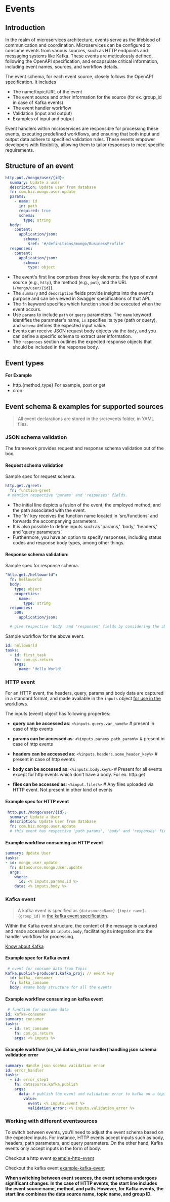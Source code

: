 # Events
## Introduction
In the realm of microservices architecture, events serve as the lifeblood of communication and coordination. Microservices can be configured to consume events from various sources, such as HTTP endpoints and messaging systems like Kafka. These events are meticulously defined, following the OpenAPI specification, and encapsulate critical information, including event names, sources, and workflow details.

The event schema, for each event source, closely follows the OpenAPI specification. It includes
- The name/topic/URL of the event
- The event source and other information for the source (for ex. group_id in case of Kafka events)
- The event handler workflow
- Validation (input and output)
- Examples of input and output

Event handlers within microservices are responsible for processing these events, executing predefined workflows, and ensuring that both input and output data adhere to specified validation rules. These events empower developers with flexibility, allowing them to tailor responses to meet specific requirements.

## Structure of an event
```yaml
http.put./mongo/user/{id}:
  summary: Update a user
  description: Update user from database
  fn: com.biz.mongo.user.update
  params:
    - name: id
      in: path
      required: true
      schema:
        type: string
  body:
    content:
      application/json:
        schema:
          $ref: '#/definitions/mongo/BusinessProfile'
  responses:
    content:
      application/json:
        schema:
          type: object
```
- The event's first line comprises three key elements: the type of event source (e.g., `http`), the method (e.g., `put`), and the URL (`/mongo/user/{id}`).
- The `summary` and `description` fields provide insights into the event's purpose and can be viewed in Swagger specifications of that API.
- The `fn` keyword specifies which function should be executed when the event occurs.
- Use `params` to include `path` or `query` parameters.  The `name` keyword identifies the parameter's name, `in` specifies its type (path or query), and `schema` defines the expected input value.
- Events can receive JSON request body objects via the `body`, and you can define a specific schema to extract user information.
- The `responses` section outlines the expected response objects that should be included in the response body.




##  Event types

**For Example**
- http.{method_type} For example, post or get
- cron

## Event schema & examples for supported sources

> All event declarations are stored in the src/events folder, in YAML files.

### JSON schema validation
The framework provides request and response schema validation out of the box.

#### Request schema validation
Sample spec for request schema.
```yaml
http.get./greet:
  fn: function-greet
 # mention respective 'params' and 'responses' fields.
```

- The initial line depicts a fusion of the event, the employed method, and the path associated with the event.
- The 'fn' key receives the function name located in 'src/functions' and forwards the accompanying parameters.
- It is also possible to define inputs such as 'params,' 'body,' 'headers,' and 'query parameters.'
- Furthermore, you have an option to specify responses, including status codes and response body types, among other things.

#### Response schema validation:
Sample spec for response schema.
```yaml
"http.get./helloworld":
  fn: helloworld
  body:
    type: object
    properties:
      name:
        type: string
  responses:
    500:
      application/json: 

  # give respective 'body' and 'responses' fields by considering the above event structure reference
```

Sample workflow for the above event. 

```yaml
id: helloworld
tasks:
  - id: first_task
    fn: com.gs.return
    args:
      name: 'Hello World!'
```

### HTTP event

For an HTTP event, the headers, query, params and body data are captured in a standard format, and made available in the `inputs` object [for use in the workflows](#example-workflow-consuming-an-http-event).


 The inputs (event) object has following properties:

- **query can be accessed as**: `<%inputs.query.var_name%>` # present in case of http events

- **params can be accessed as**: `<%inputs.params.path_param%>` # present in case of http events

- **headers can be accessed as**: `<%inputs.headers.some_header_key%>` # present in case of http events

- **body can be accessed as**: `<%inputs.body.key%>` # Present for all events except for http events which don't have a body. For ex. http.get

- **files can be accessed as**: `<%input.files%>` # Any files uploaded via HTTP event. Not present in other kind of events

#### Example spec for HTTP event

``` yaml
 http.put./mongo/user/{id}:
  summary: Update a User
  description: Update User from database
  fn: com.biz.mongo.user.update
  # this event has respective 'path params', 'body' and 'responses' fields.
 ```

#### Example workflow consuming an HTTP event
  ```yaml
summary: Update User
tasks:
  - id: mongo_user_update
    fn: datasource.mongo.User.update
    args:
      where:
        id: <% inputs.params.id %>
      data: <% inputs.body %>
  ```

  ### Kafka event
> A kafka event is specified as `{datasourceName}.{topic_name}.{group_id}` in [the kafka event specification](#example-spec-for-kafka-event).

Within the Kafka event structure, the content of the message is captured and made accessible as `inputs.body`, facilitating its integration into the handler workflow for processing.


[Know about Kafka](https://github.com/godspeedsystems/gs-plugins/blob/main/plugins/kafka/README.md)

#### Example spec for Kafka event

``` yaml
 # event for consume data from Topic
Kafka.publish-producer1.kafka_proj: // event key
  id: kafka__consumer
  fn: kafka_consume
  body: #same body structure for all the events
 ```

#### Example workflow consuming an kafka event
  ```yaml
   # function for consume data
id: kafka-consumer
summary: consumer
tasks:
    - id: set_consume
      fn: com.gs.return
      args: <% inputs %>
  ```

#### Example workflow (on_validation_error handler) handling json schema validation error
  ```yaml
  summary: Handle json scehma validation error
  id: error_handler
  tasks:
    - id: error_step1
      fn: datasource.kafka.publish
      args:
        data: # publish the event and validation error to kafka on a topic
          value:
            event: <% inputs.event %>
            validation_error: <% inputs.validation_error %>
  ```


### Working with different eventsources

To switch between events, you'll need to adjust the event schema based on the expected inputs. For instance, HTTP events accept inputs such as body, headers, path parameters, and query parameters. On the other hand, Kafka events only accept inputs in the form of body.

Checkout a http event [example-http-event](#example-spec-for-http-event)

Checkout the kafka event [example-kafka-event](#example-spec-for-kafka-event)

**When switching between event sources, the event schema undergoes significant changes. In the case of HTTP events, the start line includes the event source name, method, and path. However, for Kafka events, the start line combines the data source name, topic name, and group ID.**


